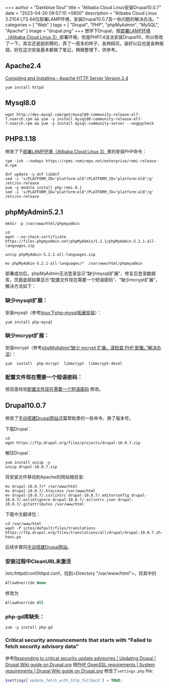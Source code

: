 +++
author = "Darkblue Soul"
title = "Alibaba Cloud Linux安装Drupal10.0.7"
date = "2023-04-20 09:57:10 +0800"
description = "Alibaba Cloud Linux 3.2104 LTS 64位部署LAMP环境，安装Drupal10.0.7及一些问题的解决办法。"
categories = [
    "Web"
]
tags = [
    "Drupal", "PHP", "phpMyAdmin", "MySQL", "Apache"
]
image = "drupal.png"
+++
想学下Drupal，按[部署LAMP环境（Alibaba Cloud Linux 3）](https://help.aliyun.com/document_detail/460773.html?spm=a2c4g.440490.0.0.1d2e38d3r4E6ag)部署环境，但是PHP7.4没法安装Drupal10，所以修改了一下。其实还是挺折腾的，弄了一周多的样子，各种踩坑，装好以后也是各种报错。好在这次安装基本都做了笔记，稍微整理下，供参考。

## **Apache2.4**
[Compiling and Installing - Apache HTTP Server Version 2.4](https://httpd.apache.org/docs/2.4/install.html)

```shell
yum install httpd
```

## **Mysql8.0**
```shell
wget http://dev.mysql.com/get/mysql80-community-release-el7-7.noarch.rpm && yum -y install mysql80-community-release-el7-7.noarch.rpm && yum -y install mysql-community-server --nogpgcheck
```

## **PHP8.1.18**
修改了下[部署LAMP环境（Alibaba Cloud Linux 3）](https://help.aliyun.com/document_detail/460773.html?spm=a2c4g.440490.0.0.1d2e38d3r4E6ag)里的安装PHP命令：
```shell
rpm -ivh --nodeps https://rpms.remirepo.net/enterprise/remi-release-8.rpm
```

```shell
dnf update -y dnf libdnf
sed -i 's/PLATFORM_ID="platform:al8"/PLATFORM_ID="platform:el8"/g' /etc/os-release 
yum -y module install php:remi-8.1 
sed -i 's/PLATFORM_ID="platform:el8"/PLATFORM_ID="platform:al8"/g' /etc/os-release
```

## **phpMyAdmin5.2.1**
```shell
mkdir -p /var/www/html/phpmyadmin
```

```shell
cd
wget --no-check-certificate https://files.phpmyadmin.net/phpMyAdmin/5.2.1/phpMyAdmin-5.2.1-all-languages.zip
```
```shell
unzip phpMyAdmin-5.2.1-all-languages.zip
```
```shell
mv phpMyAdmin-5.2.1-all-languages/*  /var/www/html/phpmyadmin
```
部署成功后，phpMyAdmin无法登录显示“缺少mysqli扩展”、修复后登录数据库，页面底部如果显示“配置文件现在需要一个短语密码”、“缺少mcrypt扩展”，解决方法如下：

### 缺少mysqli扩展：

安装mysqli（参考[linux下php-mysql拓展安装](https://www.cnblogs.com/caryfang/p/5439299.html)）：

```shell
yum install php-mysql
```

### 缺少mcrypt扩展：
安装mcrypt（参考[phpMyAdmin“缺少 mcrypt 扩展。请检查 PHP 配置。”解决办法](https://www.osyunwei.com/archives/2053.html)）：

```shell
yum  install  php-mcrypt  libmcrypt  libmcrypt-devel
```


### 配置文件现在需要一个短语密码：
按百度经验[配置文件现在需要一个短语密码](https://jingyan.baidu.com/article/adc815137733faf722bf7358.html) 修改。

## **Drupal10.0.7**

修改了[手动搭建Drupal网站](https://help.aliyun.com/document_detail/162768.html?spm=a2c4g.162767.0.0.17f51a18NaWePM)这篇帮助里的一些命令，换了版本号。

下载Drupal：
```shell
cd
wget https://ftp.drupal.org/files/projects/drupal-10.0.7.zip
```
解压Drupal：
```shell
yum install unzip -y
unzip drupal-10.0.7.zip
```
将安装文件移动到Apache的网站根目录:
```shell
mv drupal-10.0.7/* /var/www/html
mv drupal-10.0.7/.htaccess /var/www/html
mv drupal-10.0.7/.csslintrc drupal-10.0.7/.editorconfig drupal-10.0.7/.eslintignore drupal-10.0.7/.eslintrc.json drupal-10.0.7/.gitattributes /var/www/html
```
下载中文翻译包：
```shell
cd /var/www/html
wget -P sites/default/files/translations https://ftp.drupal.org/files/translations/all/drupal/drupal-10.0.7.zh-hans.po
```
后续步骤同[手动搭建Drupal网站](https://help.aliyun.com/document_detail/162768.html?spm=a2c4g.162767.0.0.17f51a18NaWePM)。

### 安装过程中CleanURL未激活

/etc/httpd/conf/httpd.conf，找到<Directory "/var/www/html">，将其中的
```apache
AllowOverride None
```
修改为

```apache
AllowOverride All
```
### php-gd库缺失：
```shell
yum -y install php-gd
```
### Critical security announcements that starts with "Failed to fetch security advisory data"

参考[Responding to critical security update advisories | Updating Drupal | Drupal Wiki guide on Drupal.org](https://www.drupal.org/docs/updating-drupal/responding-to-critical-security-update-advisories#s-troubleshooting-the-advisory-feed)
按[PHP OpenSSL requirements | System requirements | Drupal Wiki guide on Drupal.org](https://www.drupal.org/docs/system-requirements/php-openssl-requirements)
修改了`settings.php` file:

```php
$settings['update_fetch_with_http_fallback'] = TRUE;
```
